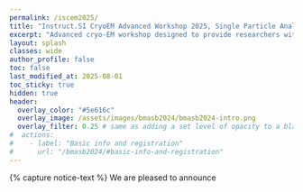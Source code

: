 ```yaml
---
permalink: /iscem2025/
title: "Instruct.SI CryoEM Advanced Workshop 2025, Single Particle Analysis"
excerpt: "Advanced cryo-EM workshop designed to provide researchers with meaningful, hands-on experience with nearly the entire cryo-EM workflow - from EM grid preparation to 3D structure determination."
layout: splash
classes: wide
author_profile: false
toc: false
last_modified_at: 2025-08-01
toc_sticky: true
hidden: true
header:
  overlay_color: "#5e616c"
  overlay_image: /assets/images/bmasb2024/bmasb2024-intro.png
  overlay_filter: 0.25 # same as adding a set level of opacity to a black background
#  actions:
#    - label: "Basic info and registration"
#      url: "/bmasb2024/#basic-info-and-registration"
---
```


{% capture notice-text %}
We are pleased to announce